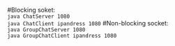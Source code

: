 #Blocking soket:  
`java ChatServer 1080`  
`java ChatClient ipandress 1080`
#Non-blocking socket:  
`java GroupChatServer 1080`  
`java GroupChatClient ipandress 1080`
